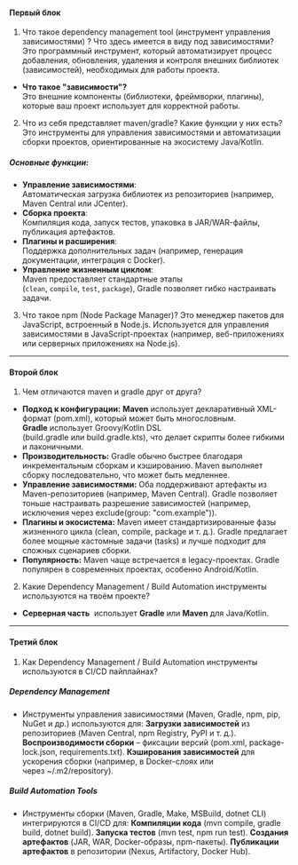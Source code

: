 #### Первый блок
1. Что такое dependency management tool (инструмент управления зависимостями) ? Что здесь имеется в виду под зависимостями? 
Это программный инструмент, который автоматизирует процесс добавления, обновления, удаления и контроля внешних библиотек (зависимостей), необходимых для работы проекта.  
- **Что такое "зависимости"?**  
Это внешние компоненты (библиотеки, фреймворки, плагины), которые ваш проект использует для корректной работы.

2. Что из себя представляет maven/gradle? Какие функции у них есть? 
Это инструменты для управления зависимостями и автоматизации сборки проектов, ориентированные на экосистему Java/Kotlin.
##### **Основные функции:**
- **Управление зависимостями**:  
    Автоматическая загрузка библиотек из репозиториев (например, Maven Central или JCenter).  
-  **Сборка проекта**:  
    Компиляция кода, запуск тестов, упаковка в JAR/WAR-файлы, публикация артефактов.
- **Плагины и расширения**:  
    Поддержка дополнительных задач (например, генерация документации, интеграция с Docker).
- **Управление жизненным циклом**:  
    Maven предоставляет стандартные этапы (`clean`, `compile`, `test`, `package`), Gradle позволяет гибко настраивать задачи.

3. Что такое npm (Node Package Manager)?
Это менеджер пакетов для JavaScript, встроенный в Node.js. Используется для управления зависимостями в JavaScript-проектах (например, веб-приложениях или серверных приложениях на Node.js).
---
#### Второй блок
1. Чем отличаются maven и gradle друг от друга?  
- **Подход к конфигурации:**
    **Maven** использует декларативный XML-формат (pom.xml), который может быть многословным.
    **Gradle** использует Groovy/Kotlin DSL (build.gradle или build.gradle.kts), что делает скрипты более гибкими и лаконичными.
- **Производительность:**
    Gradle обычно быстрее благодаря инкрементальным сборкам и кэшированию.
    Maven выполняет сборку последовательно, что может быть медленнее.
- **Управление зависимостями:**
    Оба поддерживают артефакты из Maven-репозиториев (например, Maven Central).
    Gradle позволяет тоньше настраивать разрешение зависимостей (например, исключения через exclude(group: "com.example")).
- **Плагины и экосистема:**
    Maven имеет стандартизированные фазы жизненного цикла (clean, compile, package и т. д.).
    Gradle предлагает более мощные кастомные задачи (tasks) и лучше подходит для сложных сценариев сборки.
-  **Популярность:**
    Maven чаще встречается в legacy-проектах.
    Gradle популярен в современных проектах, особенно Android/Kotlin.

2. Какие Dependency Management / Build Automation инструменты используются на твоём проекте?
- **Серверная часть**  использует **Gradle** или **Maven** для Java/Kotlin.
---
#### Третий блок
1. Как Dependency Management / Build Automation инструменты используются в CI/CD пайплайнах?
##### Dependency Management
- Инструменты управления зависимостями (Maven, Gradle, npm, pip, NuGet и др.) используются для:
    **Загрузки зависимостей** из репозиториев (Maven Central, npm Registry, PyPI и т. д.).
    **Воспроизводимости сборки** – фиксации версий (pom.xml, package-lock.json, requirements.txt).
    **Кэширования зависимостей** для ускорения сборки (например, в Docker-слоях или через ~/.m2/repository).
##### Build Automation Tools
- Инструменты сборки (Maven, Gradle, Make, MSBuild, dotnet CLI) интегрируются в CI/CD для:
    **Компиляции кода** (mvn compile, gradle build, dotnet build).
    **Запуска тестов** (mvn test, npm run test).
    **Создания артефактов** (JAR, WAR, Docker-образы, npm-пакеты).
    **Публикации артефактов** в репозитории (Nexus, Artifactory, Docker Hub).